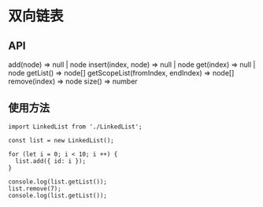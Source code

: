# 双向链表
## API
add(node) => null | node
insert(index, node) => null | node
get(index) => null | node
getList() => node[]
getScopeList(fromIndex, endIndex) => node[]
remove(index) => node
size() => number
## 使用方法
```code
import LinkedList from './LinkedList';

const list = new LinkedList();

for (let i = 0; i < 10; i ++) {
  list.add({ id: i });
}

console.log(list.getList());
list.remove(7);
console.log(list.getList());

```
